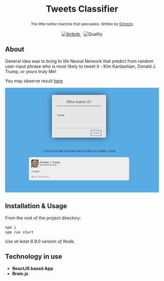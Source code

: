 <h1 align="center">Tweets Classifier</h1>

<div align="center">
  <sub>The little twitter machine that speculates. Written by
    <a href="https://github.com/Grinzzly">Grinzzly</a>
  </sub>
  <br>
  <br>
  <a href="https://github.com/airbnb/javascript">
    <img src="https://img.shields.io/badge/Code%20Style-Airbnb-red.svg"
       alt="Airbnb">
  </a>
  &nbsp;
  <img src="https://img.shields.io/badge/60%25%20of%20the%20time-works%20every%20time-blue.svg" alt="Quality">
</div>

## About
General idea was to bring to life Neural Network that predict from random user-input phrase who is most likely to tweet it - Kim Kardashian, Donald J. Trump, or yours truly Me!

You may observe result [here](https://tweets-classifier.simplexco.de/)
  
![demo](public/images/demo.jpg)

## Installation & Usage

From the root of the project directory:
```
npm i
npm run start
```
_Use at least 8.9.0 version of Node._
## Technology in use

* __ReactJS based App__
* __Brain.js__
